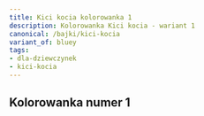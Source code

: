 ```yaml
---
title: Kici kocia kolorowanka 1
description: Kolorowanka Kici kocia - wariant 1
canonical: /bajki/kici-kocia
variant_of: bluey
tags:
- dla-dziewczynek
- kici-kocia
---
```


Kolorowanka numer 1
---